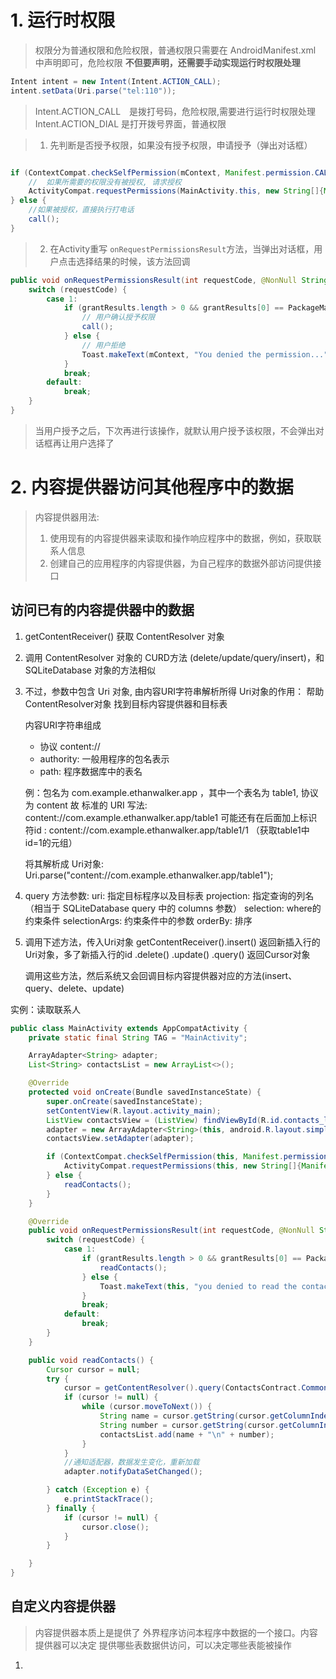 # 1. 运行时权限
> 权限分为普通权限和危险权限，普通权限只需要在 AndroidManifest.xml 中声明即可，危险权限 **不但要声明，还需要手动实现运行时权限处理**

```java
Intent intent = new Intent(Intent.ACTION_CALL);
intent.setData(Uri.parse("tel:110"));
```
> Intent.ACTION_CALL　是拨打号码，危险权限,需要进行运行时权限处理
  Intent.ACTION_DIAL  是打开拨号界面，普通权限


> 1. 先判断是否授予权限，如果没有授予权限，申请授予（弹出对话框）

```java

if (ContextCompat.checkSelfPermission(mContext, Manifest.permission.CALL_PHONE) != PackageManager.PERMISSION_GRANTED) {
    //  如果所需要的权限没有被授权, 请求授权
    ActivityCompat.requestPermissions(MainActivity.this, new String[]{Manifest.permission.CALL_PHONE}, 1);  // 指定该请求的请求码
} else {
    //如果被授权，直接执行打电话
    call();
}
```

> 2. 在Activity重写 `onRequestPermissionsResult`方法，当弹出对话框，用户点击选择结果的时候，该方法回调

```java
public void onRequestPermissionsResult(int requestCode, @NonNull String[] permissions, @NonNull int[] grantResults) {
    switch (requestCode) {
        case 1:
            if (grantResults.length > 0 && grantResults[0] == PackageManager.PERMISSION_GRANTED) {
                // 用户确认授予权限
                call();
            } else {
            	// 用户拒绝
                Toast.makeText(mContext, "You denied the permission...", Toast.LENGTH_SHORT).show();
            }
            break;
        default:
            break;
    }
}

```

> 当用户授予之后，下次再进行该操作，就默认用户授予该权限，不会弹出对话框再让用户选择了


# 2. 内容提供器访问其他程序中的数据
> 内容提供器用法:
>  	1. 使用现有的内容提供器来读取和操作响应程序中的数据，例如，获取联系人信息
>	2. 创建自己的应用程序的内容提供器，为自己程序的数据外部访问提供接口

## 访问已有的内容提供器中的数据
1. getContentReceiver() 获取 ContentResolver 对象
2. 调用 ContentResolver 对象的 CURD方法 (delete/update/query/insert)，和SQLiteDatabase 对象的方法相似
3. 不过，参数中包含 Uri 对象, 由内容URI字符串解析所得
	Uri对象的作用： 帮助ContentResolver对象 找到目标内容提供器和目标表

	内容URI字符串组成
	- 协议 content://
	- authority: 一般用程序的包名表示
	- path:  程序数据库中的表名

	例：包名为 com.example.ethanwalker.app ，其中一个表名为 table1, 协议为 content
		故 标准的 URI 写法: content://com.example.ethanwalker.app/table1
			可能还有在后面加上标识符id : content://com.example.ethanwalker.app/table1/1 （获取table1中id=1的元组）

	将其解析成 Uri对象: Uri.parse("content://com.example.ethanwalker.app/table1");

4. query 方法参数:
	uri: 指定目标程序以及目标表
	projection: 指定查询的列名 （相当于 SQLiteDatabase query 中的 columns 参数）
	selection:  where的约束条件
	selectionArgs:  约束条件中的参数
	orderBy:  排序

5. 调用下述方法，传入Uri对象
	getContentReceiver().insert()  返回新插入行的Uri对象，多了新插入行的id
 					   .delete()
					   .update()
					   .query() 返回Cursor对象

	调用这些方法，然后系统又会回调目标内容提供器对应的方法(insert、query、delete、update)

实例：读取联系人

```java
public class MainActivity extends AppCompatActivity {
    private static final String TAG = "MainActivity";

    ArrayAdapter<String> adapter;
    List<String> contactsList = new ArrayList<>();

    @Override
    protected void onCreate(Bundle savedInstanceState) {
        super.onCreate(savedInstanceState);
        setContentView(R.layout.activity_main);
        ListView contactsView = (ListView) findViewById(R.id.contacts_list);
        adapter = new ArrayAdapter<String>(this, android.R.layout.simple_list_item_1, contactsList);
        contactsView.setAdapter(adapter);

        if (ContextCompat.checkSelfPermission(this, Manifest.permission.READ_CONTACTS) != PackageManager.PERMISSION_GRANTED) {
            ActivityCompat.requestPermissions(this, new String[]{Manifest.permission.READ_CONTACTS}, 1);
        } else {
            readContacts();
        }
    }

    @Override
    public void onRequestPermissionsResult(int requestCode, @NonNull String[] permissions, @NonNull int[] grantResults) {
        switch (requestCode) {
            case 1:
                if (grantResults.length > 0 && grantResults[0] == PackageManager.PERMISSION_GRANTED) {
                    readContacts();
                } else {
                    Toast.makeText(this, "you denied to read the contacts", Toast.LENGTH_SHORT).show();
                }
                break;
            default:
                break;
        }
    }

    public void readContacts() {
        Cursor cursor = null;
        try {
            cursor = getContentResolver().query(ContactsContract.CommonDataKinds.Phone.CONTENT_URI, null, null, null, null);
            if (cursor != null) {
                while (cursor.moveToNext()) {
                    String name = cursor.getString(cursor.getColumnIndex(ContactsContract.CommonDataKinds.Phone.DISPLAY_NAME));
                    String number = cursor.getString(cursor.getColumnIndex(ContactsContract.CommonDataKinds.Phone.NUMBER));
                    contactsList.add(name + "\n" + number);
                }
            }
            //通知适配器，数据发生变化，重新加载
            adapter.notifyDataSetChanged();

        } catch (Exception e) {
            e.printStackTrace();
        } finally {
            if (cursor != null) {
                cursor.close();
            }
        }

    }
}
```


## 自定义内容提供器
> 内容提供器本质上是提供了 外界程序访问本程序中数据的一个接口。内容提供器可以决定 提供哪些表数据供访问，可以决定哪些表能被操作
>
1.
